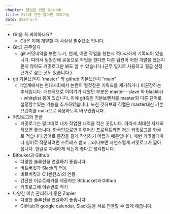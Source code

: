 ```yaml
---
chapter: 협업을 위한 GitHub
title: Git에 관한 잡다한 이야기들
date: 2024-5-4
---
```


- Git을 꼭 써야하나요?
  - Git은 이제 개발할 때 사실상 필수요소 입니다.
- Git과 근무일지
  - git 커밋내역을 보면 누가, 언제, 어떤 작업을 했는지 적나라하게 기록되어 있습니다. 따라서 팀원간에 공동으로 작업을 한다면 다른 팀원이 어떤 개발을 했는지 묻지 않아도 커밋로그만 봐도 알 수 있습니다.(근무 일지로 사용하고 월급 산정 근거로 삼는 곳도 있습니다.)
- git 기본브랜치 “master” 와 github 기본브랜치 “main”
  - it업계에서는 현대사회에서 논란이 될것같은 키워드를 제거하거나 비권장하는 추세입니다.
    대표적으로 이야기가 나왔던 부분은 master - slave 와 blacklist - whitelist 등이 있습니다.
    이에 git측은 기본브랜치를 master외 다른 단어로 설정할수있는 기능을 추가하였습니다.
    또한 깃허브와 깃랩은 master대신 기본브랜치를 main으로 적용하도록 바꾸었습니다.
- 커밋로그와 한글
  - 커밋로그는 말그대로 내가 작업한 내역을 적는 곳입니다. 따라서 최대한 자세히 적으면 좋습니다. 한국인으로만 이루어진 프로젝트라면 저는 커밋로그를 한글로 적습니다.영어로 문장을 길게 작성하기 어렵기 때문입니다. 매번 커밋할때마다 영어로 작문하려면 스트레스 받고 그러다보면 자연스럽게 커밋로그가 짧아집니다. 한글로 자세하게 적는게 좋다고 생각합니다.
- Bitbuket과 Github
  - 다양한 솔루션을 연결하기 좋습니다.
  - 비트버킷과 Slack의 연동
  - 비트버킷과 CI(젠킨스)의 연동
  - 간단한 이슈트래커를 제공하는 Bitbucket과 Github
  - 커밋로그에 이슈번호 적기
- 다양한 이슈 관리하기 좋은 Zapier
  - 다양한 솔루션을 연결하기 좋습니다.
  - GitHub과 google calendar, Slack등을 서로 연결할 수 있게 해줍니다.
